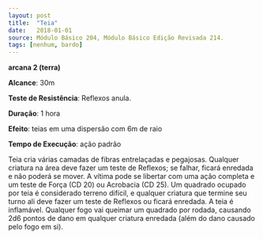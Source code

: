 ```yaml
---
layout: post
title:  "Teia"
date:   2018-01-01
source: Módulo Básico 204, Módulo Básico Edição Revisada 214.
tags: [nenhum, bardo]
---
```


**arcana 2 (terra)**

**Alcance**: 30m

**Teste de Resistência**: Reflexos anula.

**Duração**: 1 hora

**Efeito**: teias em uma dispersão com 6m de raio

**Tempo de Execução**: ação padrão

Teia cria várias camadas de fibras entrelaçadas e pegajosas. Qualquer criatura na área deve fazer um teste de Reflexos; se falhar, ficará enredada e não poderá se mover. A vítima pode se libertar com uma ação completa e um teste de Força (CD 20) ou Acrobacia (CD 25).
Um quadrado ocupado por teia é considerado terreno difícil, e qualquer criatura que termine seu turno ali deve fazer um teste de Reflexos ou ficará enredada.
A teia é inflamável. Qualquer fogo vai queimar um quadrado por rodada, causando 2d6 pontos de dano em qualquer criatura enredada (além do dano causado pelo fogo em si).

